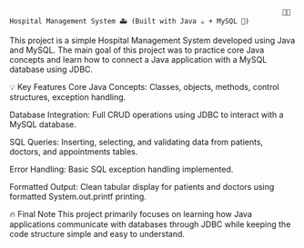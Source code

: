                                                                        🏥✨ Hospital Management System 🚑 (Built with Java ☕ + MySQL 💾)
                                                                       
This project is a simple Hospital Management System developed using Java and MySQL.
The main goal of this project was to practice core Java concepts and learn how to connect a Java application with a MySQL database using JDBC.

💡 Key Features
Core Java Concepts: Classes, objects, methods, control structures, exception handling.

Database Integration: Full CRUD operations using JDBC to interact with a MySQL database.

SQL Queries: Inserting, selecting, and validating data from patients, doctors, and appointments tables.

Error Handling: Basic SQL exception handling implemented.

Formatted Output: Clean tabular display for patients and doctors using formatted System.out.printf printing.


🔥 Final Note
This project primarily focuses on learning how Java applications communicate with databases through JDBC while keeping the code structure simple and easy to understand.
